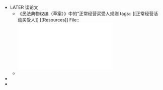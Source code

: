 - LATER 读论文
	- 《民法典物权编（草案）》中的“正常经营买受人规则
	  tags:: [[正常经营活动买受人]] [[Resources]]
	  File:: ![《民法典物权编(草案)》中的“正常经营买受人规则”_纪海龙.pdf](../assets/《民法典物权编(草案)》中的“正常经营买受人规则”_纪海龙_1650903132213_0.pdf)
	-
-
-
